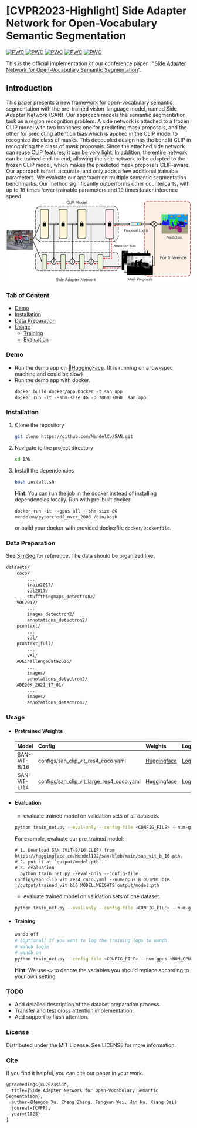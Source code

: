 # [CVPR2023-Highlight] Side Adapter Network for Open-Vocabulary Semantic Segmentation
[![PWC](https://img.shields.io/endpoint.svg?url=https://paperswithcode.com/badge/side-adapter-network-for-open-vocabulary/open-vocabulary-semantic-segmentation-on-2)](https://paperswithcode.com/sota/open-vocabulary-semantic-segmentation-on-2?p=side-adapter-network-for-open-vocabulary)
[![PWC](https://img.shields.io/endpoint.svg?url=https://paperswithcode.com/badge/side-adapter-network-for-open-vocabulary/open-vocabulary-semantic-segmentation-on-3)](https://paperswithcode.com/sota/open-vocabulary-semantic-segmentation-on-3?p=side-adapter-network-for-open-vocabulary)
[![PWC](https://img.shields.io/endpoint.svg?url=https://paperswithcode.com/badge/side-adapter-network-for-open-vocabulary/open-vocabulary-semantic-segmentation-on-7)](https://paperswithcode.com/sota/open-vocabulary-semantic-segmentation-on-7?p=side-adapter-network-for-open-vocabulary)
[![PWC](https://img.shields.io/endpoint.svg?url=https://paperswithcode.com/badge/side-adapter-network-for-open-vocabulary/open-vocabulary-semantic-segmentation-on-1)](https://paperswithcode.com/sota/open-vocabulary-semantic-segmentation-on-1?p=side-adapter-network-for-open-vocabulary)
[![PWC](https://img.shields.io/endpoint.svg?url=https://paperswithcode.com/badge/side-adapter-network-for-open-vocabulary/open-vocabulary-semantic-segmentation-on-5)](https://paperswithcode.com/sota/open-vocabulary-semantic-segmentation-on-5?p=side-adapter-network-for-open-vocabulary)

This is the official implementation of our conference paper : "[Side Adapter Network for Open-Vocabulary Semantic Segmentation](https://arxiv.org/abs/2302.12242)".

## Introduction

This paper presents a new framework for open-vocabulary semantic segmentation with the pre-trained vision-language model, named Side Adapter Network (SAN). Our approach models the semantic segmentation task as a region recognition problem. A side network is attached to a frozen CLIP model with two branches: one for predicting mask proposals, and the other for predicting attention bias which is applied in the CLIP model to recognize the class of masks. This decoupled design has the benefit CLIP in recognizing the class of mask proposals. Since the attached side network can reuse CLIP features, it can be very light. In addition, the entire network can be trained end-to-end, allowing the side network to be adapted to the frozen CLIP model, which makes the predicted mask proposals CLIP-aware.
Our approach is fast, accurate, and only adds a few additional trainable parameters. We evaluate our approach on multiple semantic segmentation benchmarks. Our method significantly outperforms other counterparts, with up to 18 times fewer trainable parameters and 19 times faster inference speed. 
![](resources/arch.png)
### Tab of Content
- [Demo](#6)
- [Installation](#1)
- [Data Preparation](#2)
- [Usage](#3)
  - [Training](#5)
  - [Evaluation](#4)
  <!-- - [Visualization](#5) -->

<span id="6"></span>

### Demo
- Run the demo app on [🤗HuggingFace](https://huggingface.co/spaces/Mendel192/SAN-Demo). (It is running on a low-spec machine and could be slow)
- Run the demo app with docker.
  ```
  docker build docker/app.Docker -t san_app
  docker run -it --shm-size 4G -p 7860:7860  san_app 
  ```
<span id="1"></span>

### Installation
1. Clone the repository
    ```sh
    git clone https://github.com/MendelXu/SAN.git
    ```
2. Navigate to the project directory
    ```sh
    cd SAN
    ```
3. Install the dependencies
    ```sh
    bash install.sh
    ```
   **Hint**: You can run the job in the docker instead of installing dependencies locally.
  Run with pre-built docker:
    ```
    docker run -it --gpus all --shm-size 8G mendelxu/pytorch:d2_nvcr_2008 /bin/bash
    ```
    or build your docker with provided dockerfile `docker/Dcokerfile`.

<span id="2"></span>

### Data Preparation
See [SimSeg](https://github.com/MendelXu/zsseg.baseline) for reference. The data should be organized like:
```
datasets/
    coco/
        ...
        train2017/
        val2017/
        stuffthingmaps_detectron2/
    VOC2012/
        ...
        images_detectron2/
        annotations_detectron2/
    pcontext/
        ...
        val/
    pcontext_full/
        ...
        val/
    ADEChallengeData2016/
        ...
        images/
        annotations_detectron2/
    ADE20K_2021_17_01/
        ...
        images/
        annotations_detectron2/        
```
<span id="3"></span>

### Usage


- #### Pretrained Weights

  |Model|Config |Weights|Logs|
  |-----|-------|---|---|
  |SAN-ViT-B/16|configs/san_clip_vit_res4_coco.yaml |[Huggingface](https://huggingface.co/Mendel192/san/blob/main/san_vit_b_16.pth) |[Log](resources/san_vit_b_16.log)  | 
  |SAN-ViT-L/14|configs/san_clip_vit_large_res4_coco.yaml |[Huggingface](https://huggingface.co/Mendel192/san/blob/main/san_vit_large_14.pth) |[Log](resources/san_vit_large_14.log)|


- #### Evaluation 

  <span id="4"></span>
  - evaluate trained model on validation sets of all datasets.
  ```sh
  python train_net.py --eval-only --config-file <CONFIG_FILE> --num-gpus <NUM_GPU> OUTPUT_DIR <OUTPUT_PATH> MODEL.WEIGHTS <TRAINED_MODEL_PATH>
  ```
   For example, evaluate our pre-trained model:
  ```
  # 1. Download SAN (ViT-B/16 CLIP) from https://huggingface.co/Mendel192/san/blob/main/san_vit_b_16.pth.
  # 2. put it at `output/model.pth`.
  # 3. evaluation
    python train_net.py --eval-only --config-file configs/san_clip_vit_res4_coco.yaml --num-gpus 8 OUTPUT_DIR ./output/trained_vit_b16 MODEL.WEIGHTS output/model.pth
  ```
  - evaluate trained model on validation sets of one dataset.
  ```sh
  python train_net.py --eval-only --config-file <CONFIG_FILE> --num-gpus <NUM_GPU> OUTPUT_DIR <OUTPUT_PATH> MODEL.WEIGHTS <TRAINED_MODEL_PATH> DATASETS.TEST "('<FILL_DATASET_NAME_HERE>',)"
  ```
<span id="5"></span>
- #### Training
  
    ```sh
    wandb off
    # [Optional] If you want to log the training logs to wandb.
    # wandb login
    # wandb on
    python train_net.py --config-file <CONFIG_FILE> --num-gpus <NUM_GPU> OUTPUT_DIR <OUTPUT_PATH> WANDB.NAME <WANDB_LOG_NAME>
    ```
  **Hint**: We use `<>` to denote the variables you should replace according to your own setting.
  
### TODO
  - Add detailed description of the dataset preparation process.
  - Transfer and test cross attention implementation.
  - Add support to flash attention.

### License
Distributed under the MIT License. See LICENSE for more information.

### Cite 

If you find it helpful, you can cite our paper in your work.

```
@proceedings{xu2023side,
  title={Side Adapter Network for Open-Vocabulary Semantic Segmentation},
  author={Mengde Xu, Zheng Zhang, Fangyun Wei, Han Hu, Xiang Bai},
  journal={CVPR},
  year={2023}
}
```


